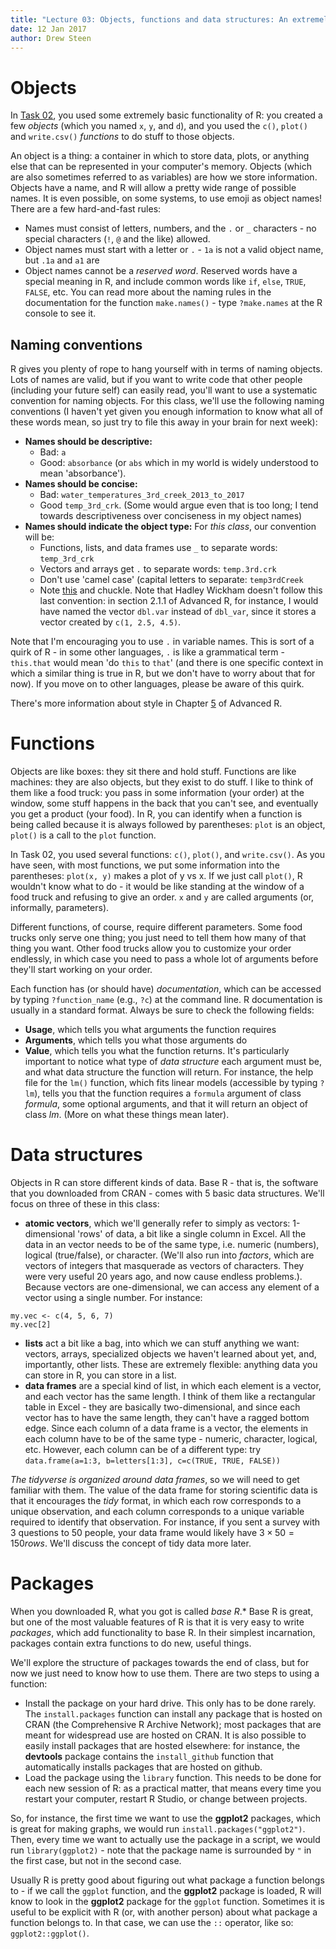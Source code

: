 ```yaml
---
title: "Lecture 03: Objects, functions and data structures: An extremely brief introduction"
date: 12 Jan 2017
author: Drew Steen
---
```


# Objects

In [Task 02](https://github.com/adsteen/GEOL590_2017/blob/master/tasks/02_scripts.md "Task 02"), you used some extremely basic functionality of R: you created a few *objects* (which you named `x`, `y`, and `d`), and you used the `c()`, `plot()` and `write.csv()` *functions* to do stuff to those objects.

An object is a thing: a container in which to store data, plots, or anything else that can be represented in your computer's memory. Objects (which are also sometimes referred to as variables) are how we store information. Objects have a name, and R will allow a pretty wide range of possible names. It is even possible, on some systems, to use emoji as object names! There are a few hard-and-fast rules:
* Names must consist of letters, numbers, and the `.` or `_` characters - no special characters (`!`, `@` and the like) allowed.
* Object names must start with a letter or `.` - `1a` is not a valid object name, but `.1a` and `a1` are
* Object names cannot be a *reserved word*. Reserved words have a special meaning in R, and include common words like `if`, `else`, `TRUE`, `FALSE`, etc.
You can read more about the naming rules in the documentation for the function `make.names()` - type `?make.names` at the R console to see it.

## Naming conventions
R gives you plenty of rope to hang yourself with in terms of naming objects. Lots of names are valid, but if you want to write code that other people (including your future self) can easily read, you'll want to use a systematic convention for naming objects. For this class, we'll use the following naming conventions (I haven't yet given you enough information to know what all of these words mean, so just try to file this away in your brain for next week):
* **Names should be descriptive:** 
    * Bad: `a`
    * Good: `absorbance` (or `abs` which in my world is widely understood to mean 'absorbance').
* **Names should be concise:** 
    * Bad: `water_temperatures_3rd_creek_2013_to_2017`
    * Good `temp_3rd_crk`. (Some would argue even that is too long; I tend towards descriptiveness over conciseness in my object names)
* **Names should indicate the object type:** For *this class*, our convention will be:
    * Functions, lists, and data frames use `_` to separate words: `temp_3rd_crk`
    * Vectors and arrays get `.` to separate words: `temp.3rd.crk`
    * Don't use 'camel case' (capital letters to separate: `temp3rdCreek`
    * Note [this](https://twitter.com/gastove/status/476087552978739200) and chuckle. 
Note that Hadley Wickham doesn't follow this last convention: in section 2.1.1 of Advanced R, for instance, I would have named the vector `dbl.var` instead of `dbl_var`, since it stores a vector created by `c(1, 2.5, 4.5)`.

Note that I'm encouraging you to use `.` in variable names. This is sort of a quirk of R - in some other languages, `.` is like a grammatical term - `this.that` would mean 'do `this` to `that`' (and there is one specific context in which a similar thing is true in R, but we don't have to worry about that for now). If you move on to other languages, please be aware of this quirk.

There's more information about style in Chapter [5](http://adv-r.had.co.nz/Style.html) of Advanced R. 

# Functions

Objects are like boxes: they sit there and hold stuff. Functions are like machines: they are also objects, but they exist to do stuff. I like to think of them like a food truck: you pass in some information (your order) at the window, some stuff happens in the back that you can't see, and eventually you get a product (your food). In R, you can identify when a function is being called because it is always followed by parentheses: `plot` is an object, `plot()` is a call to the `plot` function. 

In Task 02, you used several functions: `c()`, `plot()`, and `write.csv()`. As you have seen, with most functions, we put some information into the parentheses: `plot(x, y)` makes a plot of y vs x. If we just call `plot()`, R wouldn't know what to do - it would be like standing at the window of a food truck and refusing to give an order. `x` and `y` are called arguments (or, informally, parameters).

Different functions, of course, require different parameters. Some food trucks only serve one thing; you just need to tell them how many of that thing you want. Other food trucks allow you to customize your order endlessly, in which case you need to pass a whole lot of arguments before they'll start working on your order.

Each function has (or should have) *documentation*, which can be accessed by typing `?function_name` (e.g., `?c`) at the command line. R documentation is usually in a standard format. Always be sure to check the following fields:
* **Usage**, which tells you what arguments the function requires
* **Arguments**, which tells you what those arguments do
* **Value**, which tells you what the function returns. 
It's particularly important to notice what type of *data structure* each argument must be, and what data structure the function will return. For instance, the help file for the `lm()` function, which fits linear models (accessible by typing `?lm`), tells you that the function requires a `formula` argument of class *formula*, some optional arguments, and that it will return an object of class *lm*. (More on what these things mean later). 

# Data structures

Objects in R can store different kinds of data. Base R - that is, the software that you downloaded from CRAN - comes with 5 basic data structures. We'll focus on three of these in this class:
* **atomic vectors**, which we'll generally refer to simply as vectors: 1-dimensional 'rows' of data, a bit like a single column in Excel. All the data in an vector needs to be of the same type, i.e. numeric (numbers), logical (true/false), or character. (We'll also run into *factors*, which are vectors of integers that masquerade as vectors of characters. They were very useful 20 years ago, and now cause endless problems.). Because vectors are one-dimensional, we can access any element of a vector using a single number. For instance:
```
my.vec <- c(4, 5, 6, 7)
my.vec[2]
```
* **lists** act a bit like a bag, into which we can stuff anything we want: vectors, arrays, specialized objects we haven't learned about yet, and, importantly, other lists. These are extremely flexible: anything data you can store in R, you can store in a list.
* **data frames** are a special kind of list, in which each element is a vector, and each vector has the same length. I think of them like a rectangular table in Excel - they are basically two-dimensional, and since each vector has to have the same length, they can't have a ragged bottom edge. Since each column of a data frame is a vector, the elements in each column have to be of the same type - numeric, character, logical, etc. However, each column can be of a different type: try `data.frame(a=1:3, b=letters[1:3], c=c(TRUE, TRUE, FALSE))`

*The tidyverse is organized around data frames*, so we will need to get familiar with them. The value of the data frame for storing scientific data is that it encourages the *tidy* format, in which each row corresponds to a unique observation, and each column corresponds to a unique variable required to identify that observation. For instance, if you sent a survey with 3 questions to 50 people, your data frame would likely have $3\times 50 = 150 rows$. We'll discuss the concept of tidy data more later.

# Packages

When you downloaded R, what you got is called *base R*.* Base R is great, but one of the most valuable features of R is that it is very easy to write *packages*, which add functionality to base R. In their simplest incarnation, packages contain extra functions to do new, useful things. 

We'll explore the structure of packages towards the end of class, but for now we just need to know how to use them. There are two steps to using a function:
* Install the package on your hard drive. This only has to be done rarely. The `install.packages` function can install any package that is hosted on CRAN (the Comprehensive R Archive Network); most packages that are meant for widespread use are hosted on CRAN. It is also possible to easily install packages that are hosted elsewhere: for instance, the **devtools** package contains the `install_github` function that automatically installs packages that are hosted on github. 
* Load the package using the `library` function. This needs to be done for each new session of R: as a practical matter, that means every time you restart your computer, restart R Studio, or change between projects.

So, for instance, the first time we want to use the **ggplot2** packages, which is great for making graphs, we would run `install.packages("ggplot2")`. Then, every time we want to actually use the package in a script, we would run `library(ggplot2)` - note that the package name is surrounded by `"` in the first case, but not in the second case.

Usually R is pretty good about figuring out what package a function belongs to - if we call the `ggplot` function, and the **ggplot2** package is loaded, R will know to look in the **ggplot2** package for the `ggplot` function. Sometimes it is useful to be explicit with R (or, with another person) about what package a function belongs to. In that case, we can use the `::` operator, like so: `ggplot2::ggplot()`.
